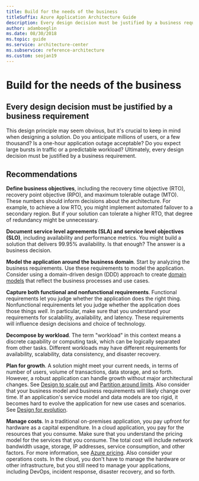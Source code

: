 ```yaml
---
title: Build for the needs of the business
titleSuffix: Azure Application Architecture Guide
description: Every design decision must be justified by a business requirement.
author: adamboeglin
ms.date: 08/30/2018
ms.topic: guide
ms.service: architecture-center
ms.subservice: reference-architecture
ms.custom: seojan19
---
```


# Build for the needs of the business

## Every design decision must be justified by a business requirement

This design principle may seem obvious, but it's crucial to keep in mind when designing a solution. Do you anticipate millions of users, or a few thousand? Is a one-hour application outage acceptable? Do you expect large bursts in traffic or a predictable workload? Ultimately, every design decision must be justified by a business requirement.

## Recommendations

**Define business objectives**, including the recovery time objective (RTO), recovery point objective (RPO), and maximum tolerable outage (MTO). These numbers should inform decisions about the architecture. For example, to achieve a low RTO, you might implement automated failover to a secondary region. But if your solution can tolerate a higher RTO, that degree of redundancy might be unnecessary.

**Document service level agreements (SLA) and service level objectives (SLO)**, including availability and performance metrics. You might build a solution that delivers 99.95% availability. Is that enough? The answer is a business decision.

**Model the application around the business domain**. Start by analyzing the business requirements. Use these requirements to model the application. Consider using a domain-driven design (DDD) approach to create [domain models][domain-model] that reflect the business processes and use cases.

**Capture both functional and nonfunctional requirements**. Functional requirements let you judge whether the application does the right thing. Nonfunctional requirements let you judge whether the application does those things *well*. In particular, make sure that you understand your requirements for scalability, availability, and latency. These requirements will influence design decisions and choice of technology.

**Decompose by workload**. The term "workload" in this context means a discrete capability or computing task, which can be logically separated from other tasks. Different workloads may have different requirements for availability, scalability, data consistency, and disaster recovery.

**Plan for growth**. A solution might meet your current needs, in terms of number of users, volume of transactions, data storage, and so forth. However, a robust application can handle growth without major architectural changes. See [Design to scale out](scale-out.md) and [Partition around limits](partition.md). Also consider that your business model and business requirements will likely change over time. If an application's service model and data models are too rigid, it becomes hard to evolve the application for new use cases and scenarios. See [Design for evolution](design-for-evolution.md).

**Manage costs**. In a traditional on-premises application, you pay upfront for hardware as a capital expenditure. In a cloud application, you pay for the resources that you consume. Make sure that you understand the pricing model for the services that you consume. The total cost will include network bandwidth usage, storage, IP addresses, service consumption, and other factors. For more information, see [Azure pricing][pricing]. Also consider your operations costs. In the cloud, you don't have to manage the hardware or other infrastructure, but you still need to manage your applications, including DevOps, incident response, disaster recovery, and so forth.

[domain-model]: https://martinfowler.com/eaaCatalog/domainModel.html
[pricing]: https://azure.microsoft.com/pricing
